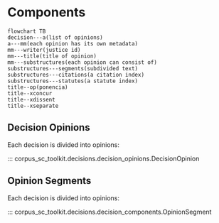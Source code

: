 # Components

```mermaid
flowchart TB
decision---a(list of opinions)
a---mm(each opinion has its own metadata)
mm---writer(justice id)
mm---title(title of opinion)
mm---substructures(each opinion can consist of)
substructures---segments(subdivided text)
substructures---citations(a citation index)
substructures---statutes(a statute index)
title--op(ponencia)
title--xconcur
title--xdissent
title--xseparate
```

## Decision Opinions

Each decision is divided into opinions:

::: corpus_sc_toolkit.decisions.decision_opinions.DecisionOpinion

## Opinion Segments

Each decision is divided into opinions:

::: corpus_sc_toolkit.decisions.decision_components.OpinionSegment
